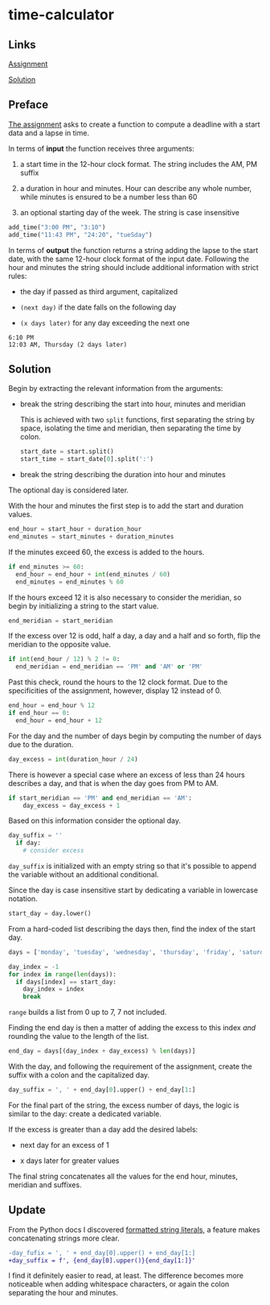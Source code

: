 # time-calculator

## Links

[Assignment](https://www.freecodecamp.org/learn/scientific-computing-with-python/scientific-computing-with-python-projects/time-calculator)

[Solution](https://replit.com/@borntofrappe/boilerplate-time-calculator)

## Preface

[The assignment](https://www.freecodecamp.org/learn/scientific-computing-with-python/scientific-computing-with-python-projects/time-calculator) asks to create a function to compute a deadline with a start data and a lapse in time.

In terms of **input** the function receives three arguments:

1. a start time in the 12-hour clock format. The string includes the AM, PM suffix

2. a duration in hour and minutes. Hour can describe any whole number, while minutes is ensured to be a number less than 60

3. an optional starting day of the week. The string is case insensitive

```py
add_time("3:00 PM", "3:10")
add_time("11:43 PM", "24:20", "tueSday")
```

In terms of **output** the function returns a string adding the lapse to the start date, with the same 12-hour clock format of the input date. Following the hour and minutes the string should include additional information with strict rules:

- the day if passed as third argument, capitalized

- `(next day)` if the date falls on the following day

- `(x days later)` for any day exceeding the next one

```text
6:10 PM
12:03 AM, Thursday (2 days later)
```

## Solution

Begin by extracting the relevant information from the arguments:

- break the string describing the start into hour, minutes and meridian

  This is achieved with two `split` functions, first separating the string by space, isolating the time and meridian, then separating the time by colon.

  ```py
  start_date = start.split()
  start_time = start_date[0].split(':')
  ```

- break the string describing the duration into hour and minutes

The optional day is considered later.

With the hour and minutes the first step is to add the start and duration values.

```py
end_hour = start_hour + duration_hour
end_minutes = start_minutes + duration_minutes
```

If the minutes exceed 60, the excess is added to the hours.

```py
if end_minutes >= 60:
  end_hour = end_hour + int(end_minutes / 60)
  end_minutes = end_minutes % 60
```

If the hours exceed 12 it is also necessary to consider the meridian, so begin by initializing a string to the start value.

```py
end_meridian = start_meridian
```

If the excess over 12 is odd, half a day, a day and a half and so forth, flip the meridian to the opposite value.

```py
if int(end_hour / 12) % 2 != 0:
  end_meridian = end_meridian == 'PM' and 'AM' or 'PM'
```

Past this check, round the hours to the 12 clock format. Due to the specificities of the assignment, however, display 12 instead of 0.

```py
end_hour = end_hour % 12
if end_hour == 0:
  end_hour = end_hour + 12
```

For the day and the number of days begin by computing the number of days due to the duration.

```py
day_excess = int(duration_hour / 24)
```

There is however a special case where an excess of less than 24 hours describes a day, and that is when the day goes from PM to AM.

```py
if start_meridian == 'PM' and end_meridian == 'AM':
    day_excess = day_excess + 1
```

Based on this information consider the optional day.

```py
day_suffix = ''
  if day:
    # consider excess
```

`day_suffix` is initialized with an empty string so that it's possible to append the variable without an additional conditional.

Since the day is case insensitive start by dedicating a variable in lowercase notation.

```py
start_day = day.lower()
```

From a hard-coded list describing the days then, find the index of the start day.

```py
days = ['monday', 'tuesday', 'wednesday', 'thursday', 'friday', 'saturday', 'sunday']

day_index = -1
for index in range(len(days)):
  if days[index] == start_day:
    day_index = index
    break
```

`range` builds a list from 0 up to 7, 7 not included.

Finding the end day is then a matter of adding the excess to this index _and_ rounding the value to the length of the list.

```py
end_day = days[(day_index + day_excess) % len(days)]
```

With the day, and following the requirement of the assignment, create the suffix with a colon and the capitalized day.

```py
day_suffix = ', ' + end_day[0].upper() + end_day[1:]
```

For the final part of the string, the excess number of days, the logic is similar to the day: create a dedicated variable.

If the excess is greater than a day add the desired labels:

- next day for an excess of 1

- x days later for greater values

The final string concatenates all the values for the end hour, minutes, meridian and suffixes.

## Update

From the Python docs I discovered [formatted string literals](https://docs.python.org/3/tutorial/inputoutput.html#tut-f-strings), a feature makes concatenating strings more clear.

```diff
-day_fufix = ', ' + end_day[0].upper() + end_day[1:]
+day_suffix = f', {end_day[0].upper()}{end_day[1:]}'
```

I find it definitely easier to read, at least. The difference becomes more noticeable when adding whitespace characters, or again the colon separating the hour and minutes.

